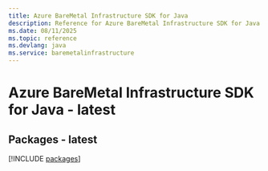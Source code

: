 ```yaml
---
title: Azure BareMetal Infrastructure SDK for Java
description: Reference for Azure BareMetal Infrastructure SDK for Java
ms.date: 08/11/2025
ms.topic: reference
ms.devlang: java
ms.service: baremetalinfrastructure
---
```

# Azure BareMetal Infrastructure SDK for Java - latest
## Packages - latest
[!INCLUDE [packages](baremetal-infrastructure-index.md)]